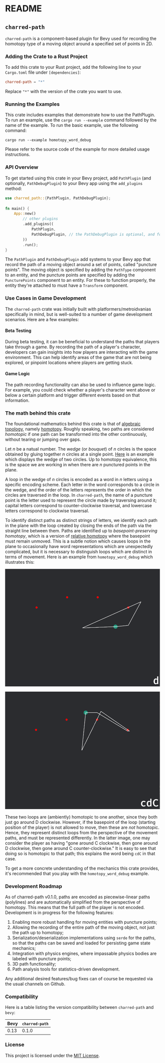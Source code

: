 # README

## `charred-path`

`charred-path` is a component-based plugin for Bevy used for recording the homotopy type of a moving object around a specified set of points in 2D.

### Adding the Crate to a Rust Project

To add this crate to your Rust project, add the following line to your `Cargo.toml` file under `[dependencies]`:

```toml
charred-path = "*"
```

Replace `"*"` with the version of the crate you want to use.

### Running the Examples

This crate includes examples that demonstrate how to use the PathPlugin. To run an example, use the `cargo run --example` command followed by the name of the example. To run the basic example, use the following command:

```terminal
cargo run --example homotopy_word_debug
```

Please refer to the source code of the example for more detailed usage instructions.

### API Overview

To get started using this crate in your Bevy project, add `PathPlugin` (and optionally, `PathDebugPlugin`) to your Bevy app using the `add_plugins` method:

```rust
use charred_path::{PathPlugin, PathDebugPlugin};

fn main() {
    App::new()
        // other plugins
        .add_plugins((
            PathPlugin,
            PathDebugPlugin, // the PathDebugPlugin is optional, and for debugging purposes only.
        ))
        .run();
}
```

The `PathPlugin` and `PathDebugPlugin` add systems to your Bevy app that record the path of a moving object around a set of points, called "puncture points". The moving object is specified by adding the `PathType` component to an entity, and the puncture points are specified by adding the `PuncturePoints` component to an entity. For these to function properly, the entity they're attached to must have a `Transform` component.

### Use Cases in Game Development

The `charred-path` crate was initially built with platformers/metroidvanias specifically in mind, but is well-suited to a number of game development scenarios. Here are a few examples:

#### Beta Testing

During beta testing, it can be beneficial to understand the paths that players take through a game. By recording the path of a player's character, developers can gain insights into how players are interacting with the game environment. This can help identify areas of the game that are not being explored, or pinpoint locations where players are getting stuck.

#### Game Logic

The path recording functionality can also be used to influence game logic. For example, you could check whether a player's character went above or below a certain platform and trigger different events based on that information.

### The math behind this crate

The foundational mathematics behind this crate is that of [algebraic topology](https://en.wikipedia.org/wiki/Algebraic_topology), namely [homotopy](https://en.wikipedia.org/wiki/Homotopy). Roughly speaking, two paths are considered _homotopic_ if one path can be transformed into the other continuously, without tearing or jumping over gaps.

Let $n$ be a natual number. The _wedge_ (or _bouquet_) of $n$ circles is the space obtained by gluing together $n$ circles at a single point. [Here](https://en.wikipedia.org/wiki/Wedge_sum#/media/File:Wedge_of_Two_Circles.png) is an example which displays the wedge of two circles. Up to homotopy equivalence, this is the space we are working in when there are $n$ punctured points in the plane.

A loop in the wedge of $n$ circles is encoded as a word in $n$ letters using a specific encoding scheme. Each letter in the word corresponds to a circle in the wedge, and the order of the letters represents the order in which the circles are traversed in the loop. In `charred-path`, the name of a puncture point is the letter used to represent the circle made by traversing around it; capital letters correspond to counter-clockwise traversal, and lowercase letters correspond to clockwise traversal.

To identify distinct paths as distinct strings of letters, we identify each path in the plane with the loop created by closing the ends of the path via the straight line between them. Paths are identified up to _basepoint-preserving homotopy_, which is a version of [relative homotopy](https://en.wikipedia.org/wiki/Homotopy#Relative_homotopy) where the basepoint must remain unmoved. This is a subtle notion which causes loops in the plane to occasionally have word representations which are unexpectedly complicated, but it is necessary to distinguish loops which are distinct in terms of movement. Here is an example from `homotopy_word_debug` which illustrates this:

![Path in the plane simply going around point D clockwise](images/loop_around_d_below_c.png)

![Path in the plane going above point C, around point D clockwise, then back above point C](images/loop_around_d_above_c.png)

These two loops are (ambiently) homotopic to one another, since they both just go around D clockwise. However, if the basepoint of the loop (starting position of the player) is not allowed to move, then these are _not_ homotopic. Hence, they represent distinct loops from the perspective of the movement paths, and must be represented differently. In the latter image, one may consider the player as having "gone around C clockwise, then gone around D clockwise, then gone around C counter-clockwise." It is easy to see that doing so is homotopic to that path; this explains the word being `cdC` in that case.

To get a more concrete understanding of the mechanics this crate provides, it's recommended that you play with the `homotopy_word_debug` example.

### Development Roadmap

As of charred-path v0.1.0, paths are encoded as piecewise-linear paths (polylines) and are automatically simplified from the perspective of homotopy. This means that the full path of the player is not encoded. Development is in progress for the following features:

1. Enabling more robust handling for moving entities with puncture points;
2. Allowing the recording of the entire path of the moving object, not just the path up to homotopy;
3. Serialization/deserialization implementations using `serde` for the paths, so that the paths can be saved and loaded for persisting game state mechanics;
4. Integration with physics engines, where impassable physics bodies are labeled with puncture points;
5. 3D path functionality;
6. Path analysis tools for statistics-driven development.

Any additional desired features/bug fixes can of course be requested via the usual channels on Github.

### Compatibility

Here is a table listing the version compatibility between `charred-path` and `bevy`:

| Bevy | `charred-path` |
| ---- | -------------- |
| 0.13 | 0.1.0          |

### License

This project is licensed under the [MIT License](LICENSE-MIT).
